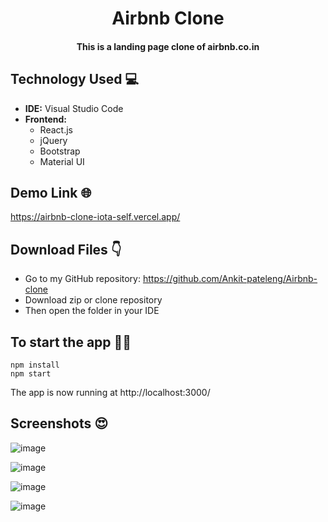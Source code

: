 # <div align="center">Airbnb Clone</div>

#### <div align='center'>This is a landing page clone of airbnb.co.in</div>

## Technology Used 💻
<ul>
  <li><strong>IDE:</strong> Visual Studio Code</li>
  <li><strong>Frontend:</strong>
    <ul>
      <li>React.js</li>
      <li>jQuery</li>
      <li>Bootstrap</li>
      <li>Material UI</li>
    </ul>
  </li>
</ul>

## Demo Link 🌐
https://airbnb-clone-iota-self.vercel.app/

## Download Files 👇
* Go to my GitHub repository: https://github.com/Ankit-pateleng/Airbnb-clone
* Download zip or clone repository
* Then open the folder in your IDE 

## To start the app 👩‍💻
```shell
npm install
npm start
```
The app is now running at http://localhost:3000/ 

## Screenshots 😍

![image](https://user-images.githubusercontent.com/84243683/169265934-2d067e47-b53a-48ce-b46a-2c017acbd1cb.png)

![image](https://user-images.githubusercontent.com/84243683/169266086-49fd584f-3810-42ff-88ae-3517193b29bc.png)

![image](https://user-images.githubusercontent.com/84243683/169266306-40fdd7c0-244c-4c4d-9a07-3b8a9e8dd934.png)

![image](https://user-images.githubusercontent.com/84243683/169266366-ab4b43e3-55d4-4258-9b2f-b9eff912acbd.png)

